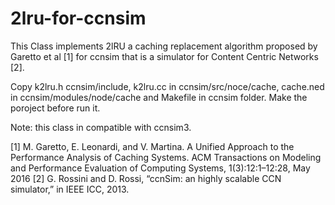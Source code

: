 # 2lru-for-ccnsim
This Class implements 2lRU a caching replacement algorithm proposed by Garetto et al [1] for ccnsim that is a simulator for Content Centric Networks [2]. 

Copy k2lru.h ccnsim/include, k2lru.cc in ccnsim/src/noce/cache, cache.ned in ccnsim/modules/node/cache and Makefile in ccnsim folder. Make the poroject before run it.

Note: this class in compatible with ccnsim3.

[1] M. Garetto, E. Leonardi, and V. Martina. A Unified Approach to the Performance Analysis of Caching Systems. ACM Transactions on Modeling and Performance Evaluation of Computing Systems, 1(3):12:1–12:28, May 2016
[2] G. Rossini and D. Rossi, “ccnSim: an highly scalable CCN simulator,” in IEEE ICC, 2013.
